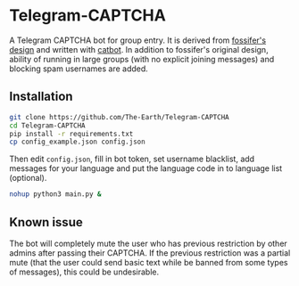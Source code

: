 # Telegram-CAPTCHA

A Telegram CAPTCHA bot for group entry. It is derived from [fossifer's design](https://github.com/fossifer/Telegram-CAPTCHA-bot) and written with [catbot](https://github.com/The-Earth/catbot). In addition to fossifer's original design, ability of running in large groups (with no explicit joining messages) and blocking spam usernames are added.

## Installation

```bash
git clone https://github.com/The-Earth/Telegram-CAPTCHA
cd Telegram-CAPTCHA
pip install -r requirements.txt
cp config_example.json config.json
```

Then edit `config.json`, fill in bot token, set username blacklist, add messages for your language and put the language code in to language list (optional).

```bash
nohup python3 main.py &
```

## Known issue

The bot will completely mute the user who has previous restriction by other admins after passing their CAPTCHA. If the previous restriction was a partial mute (that the user could send basic text while be banned from some types of messages), this could be undesirable.
